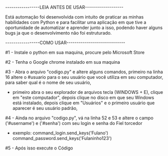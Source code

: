 -----------------LEIA ANTES DE USAR-------------------

Está automação foi desenvolvida com intuito de praticar
as minhas habilidades com Python e para facilitar uma
aplicação em que tive a oportunidade de automatizar e
aprender junto a isso, podendo haver alguns bugs ja 
que o desenvolvimento não foi estruturado.

-----------------COMO USAR-----------------------------

#1 - Instale o python em sua maquina, procure pelo 
Microsoft Store

#2 - Tenha o Google chrome instalado em sua maquina

#3 - Abra o arquivo "codigo.py" e altere alguns 
comandos, primeiro na linha 16 altere o #usuario
para o seu usuário que você utiliza em seu computador,
para saber qual é o nome de seu usuário,

  - primeiro abra
    o seu explorador de arquivos tecla (WINDOWS + E), clique
    em "este computador", depois clique no disco em que 
    seu Windows está instalado, depois clique em "Usuários"
    e o primeiro usuário que aparecer é seu usuário padrão,
    

#4 - Ainda no arquivo "codigo.py", vá na linha 52 e 53 e 
altere o campo ('#username') e ('#senha') com seu login e
senha do Fiel torcedor

   - exemplo:
     command_login.send_keys('Fulano')
     command_password.send_keys('Fulaninho123')

#5 - Após isso execute o Código